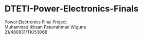 # DTETI-Power-Electronics-Finals
Power Electronics Final Project\
Muhammad Ikhsan Faturrahman Wiguna\
21/480831/TK/53068
